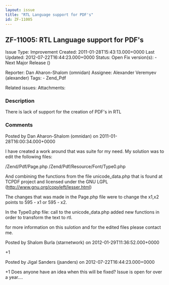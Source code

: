 ```yaml
---
layout: issue
title: "RTL Language support for PDF's"
id: ZF-11005
---
```


ZF-11005: RTL Language support for PDF's
----------------------------------------

 Issue Type: Improvement Created: 2011-01-28T15:43:13.000+0000 Last Updated: 2012-07-22T16:44:23.000+0000 Status: Open Fix version(s): - Next Major Release ()
 
 Reporter:  Dan Aharon-Shalom (omnidan)  Assignee:  Alexander Veremyev (alexander)  Tags: - Zend\_Pdf
 
 Related issues: 
 Attachments: 
### Description

There is lack of support for the creation of PDF's in RTL

 

 

### Comments

Posted by Dan Aharon-Shalom (omnidan) on 2011-01-28T16:00:34.000+0000

I have created a work around that was suite for my need. My solution was to edit the following files:

/Zend/Pdf/Page.php /Zend/Pdf/Resource/Font/Type0.php

And combining the functions from the file unicode\_data.php that is found at TCPDF project and licensed under the GNU LGPL (<http://www.gnu.org/copyleft/lesser.html>)

The changes that was made in the Page.php file were to change the x1,x2 points to 595 - x1 or 595 - x2.

In the Type0.php file: call to the unicode\_data.php added new functions in order to transform the text to rtl.

for more information on this sulotion and for the edited files please contact me.

 

 

Posted by Shalom Burla (starnetwork) on 2012-01-29T11:36:52.000+0000

+1

 

 

Posted by Jigal Sanders (jsanders) on 2012-07-22T16:44:23.000+0000

+1 Does anyone have an idea when this will be fixed? Issue is open for over a year....

 

 